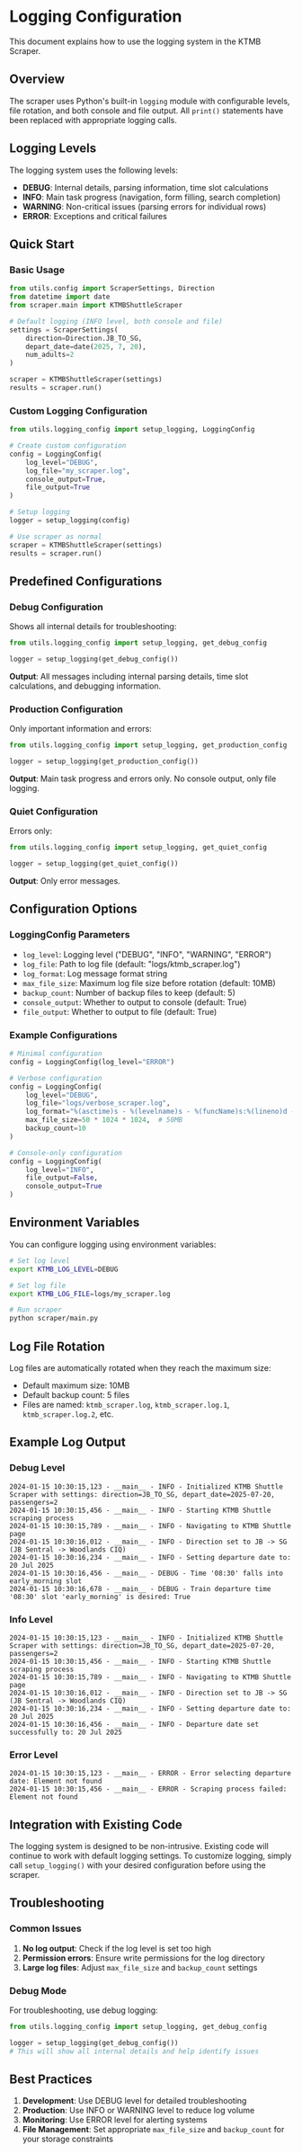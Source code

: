 # Logging Configuration

This document explains how to use the logging system in the KTMB Scraper.

## Overview

The scraper uses Python's built-in `logging` module with configurable levels, file rotation, and both console and file output. All `print()` statements have been replaced with appropriate logging calls.

## Logging Levels

The logging system uses the following levels:

- **DEBUG**: Internal details, parsing information, time slot calculations
- **INFO**: Main task progress (navigation, form filling, search completion)
- **WARNING**: Non-critical issues (parsing errors for individual rows)
- **ERROR**: Exceptions and critical failures

## Quick Start

### Basic Usage

```python
from utils.config import ScraperSettings, Direction
from datetime import date
from scraper.main import KTMBShuttleScraper

# Default logging (INFO level, both console and file)
settings = ScraperSettings(
    direction=Direction.JB_TO_SG,
    depart_date=date(2025, 7, 20),
    num_adults=2
)

scraper = KTMBShuttleScraper(settings)
results = scraper.run()
```

### Custom Logging Configuration

```python
from utils.logging_config import setup_logging, LoggingConfig

# Create custom configuration
config = LoggingConfig(
    log_level="DEBUG",
    log_file="my_scraper.log",
    console_output=True,
    file_output=True
)

# Setup logging
logger = setup_logging(config)

# Use scraper as normal
scraper = KTMBShuttleScraper(settings)
results = scraper.run()
```

## Predefined Configurations

### Debug Configuration
Shows all internal details for troubleshooting:

```python
from utils.logging_config import setup_logging, get_debug_config

logger = setup_logging(get_debug_config())
```

**Output**: All messages including internal parsing details, time slot calculations, and debugging information.

### Production Configuration
Only important information and errors:

```python
from utils.logging_config import setup_logging, get_production_config

logger = setup_logging(get_production_config())
```

**Output**: Main task progress and errors only. No console output, only file logging.

### Quiet Configuration
Errors only:

```python
from utils.logging_config import setup_logging, get_quiet_config

logger = setup_logging(get_quiet_config())
```

**Output**: Only error messages.

## Configuration Options

### LoggingConfig Parameters

- `log_level`: Logging level ("DEBUG", "INFO", "WARNING", "ERROR")
- `log_file`: Path to log file (default: "logs/ktmb_scraper.log")
- `log_format`: Log message format string
- `max_file_size`: Maximum log file size before rotation (default: 10MB)
- `backup_count`: Number of backup files to keep (default: 5)
- `console_output`: Whether to output to console (default: True)
- `file_output`: Whether to output to file (default: True)

### Example Configurations

```python
# Minimal configuration
config = LoggingConfig(log_level="ERROR")

# Verbose configuration
config = LoggingConfig(
    log_level="DEBUG",
    log_file="logs/verbose_scraper.log",
    log_format="%(asctime)s - %(levelname)s - %(funcName)s:%(lineno)d - %(message)s",
    max_file_size=50 * 1024 * 1024,  # 50MB
    backup_count=10
)

# Console-only configuration
config = LoggingConfig(
    log_level="INFO",
    file_output=False,
    console_output=True
)
```

## Environment Variables

You can configure logging using environment variables:

```bash
# Set log level
export KTMB_LOG_LEVEL=DEBUG

# Set log file
export KTMB_LOG_FILE=logs/my_scraper.log

# Run scraper
python scraper/main.py
```

## Log File Rotation

Log files are automatically rotated when they reach the maximum size:

- Default maximum size: 10MB
- Default backup count: 5 files
- Files are named: `ktmb_scraper.log`, `ktmb_scraper.log.1`, `ktmb_scraper.log.2`, etc.

## Example Log Output

### Debug Level
```
2024-01-15 10:30:15,123 - __main__ - INFO - Initialized KTMB Shuttle Scraper with settings: direction=JB_TO_SG, depart_date=2025-07-20, passengers=2
2024-01-15 10:30:15,456 - __main__ - INFO - Starting KTMB Shuttle scraping process
2024-01-15 10:30:15,789 - __main__ - INFO - Navigating to KTMB Shuttle page
2024-01-15 10:30:16,012 - __main__ - INFO - Direction set to JB -> SG (JB Sentral -> Woodlands CIQ)
2024-01-15 10:30:16,234 - __main__ - INFO - Setting departure date to: 20 Jul 2025
2024-01-15 10:30:16,456 - __main__ - DEBUG - Time '08:30' falls into early_morning slot
2024-01-15 10:30:16,678 - __main__ - DEBUG - Train departure time '08:30' slot 'early_morning' is desired: True
```

### Info Level
```
2024-01-15 10:30:15,123 - __main__ - INFO - Initialized KTMB Shuttle Scraper with settings: direction=JB_TO_SG, depart_date=2025-07-20, passengers=2
2024-01-15 10:30:15,456 - __main__ - INFO - Starting KTMB Shuttle scraping process
2024-01-15 10:30:15,789 - __main__ - INFO - Navigating to KTMB Shuttle page
2024-01-15 10:30:16,012 - __main__ - INFO - Direction set to JB -> SG (JB Sentral -> Woodlands CIQ)
2024-01-15 10:30:16,234 - __main__ - INFO - Setting departure date to: 20 Jul 2025
2024-01-15 10:30:16,456 - __main__ - INFO - Departure date set successfully to: 20 Jul 2025
```

### Error Level
```
2024-01-15 10:30:15,123 - __main__ - ERROR - Error selecting departure date: Element not found
2024-01-15 10:30:15,456 - __main__ - ERROR - Scraping process failed: Element not found
```

## Integration with Existing Code

The logging system is designed to be non-intrusive. Existing code will continue to work with default logging settings. To customize logging, simply call `setup_logging()` with your desired configuration before using the scraper.

## Troubleshooting

### Common Issues

1. **No log output**: Check if the log level is set too high
2. **Permission errors**: Ensure write permissions for the log directory
3. **Large log files**: Adjust `max_file_size` and `backup_count` settings

### Debug Mode

For troubleshooting, use debug logging:

```python
from utils.logging_config import setup_logging, get_debug_config

logger = setup_logging(get_debug_config())
# This will show all internal details and help identify issues
```

## Best Practices

1. **Development**: Use DEBUG level for detailed troubleshooting
2. **Production**: Use INFO or WARNING level to reduce log volume
3. **Monitoring**: Use ERROR level for alerting systems
4. **File Management**: Set appropriate `max_file_size` and `backup_count` for your storage constraints 